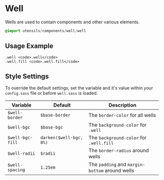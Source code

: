 
# Well
Wells are used to contain components and other various elements.

```sass
@import utensils/components/well/well
```

## Usage Example

```haml
.well <code>.well</code>
.well.fill <code>.well.fill</code>
```

## Style Settings
To override the default settings, set the variable and it's value
within your `config.sass` file or before `well.sass` is loaded.

Variable         | Default                 | Description
---------------- | ----------------------- | -------------------------------------------
`$well-border`   | `$base-border`          | The `border-color` for all wells
`$well-bgc`      | `$base-bgc`             | The `background-color` for `.well`
`$well-bgc-fill` | `darken($well-bgc, 8%)` | The `background-color` for `.well.fill`
`$well-radii`    | `$radii`                | The `border-radius` around wells
`$well-spacing`  | `1.25em`                | The `padding` and `margin-bottom` around wells

